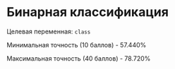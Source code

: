 # Бинарная классификация
Целевая переменная: `class`

Минимальная точность (10 баллов) - 57.440%

Максимальная точность (40 баллов) - 78.720%
        